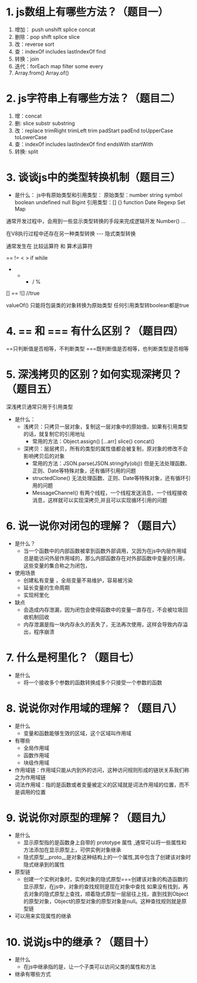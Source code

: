 # 1. js数组上有哪些方法？（题目一）
1. 增加： push  unshift  splice  concat
2. 删除：pop  shift  splice  slice
3. 改：reverse sort
4. 查：indexOf includes  lastIndexOf  find
5. 转换：join
6. 迭代：forEach  map  filter  some  every
7. Array.from()   Array.of()


# 2. js字符串上有哪些方法？（题目二）
1. 增：concat
2. 删: slice  substr  substring
3. 改：replace  trimRight  trimLeft  trim   padStart  padEnd  toUpperCase toLowerCase
4. 查：indexOf includes lastIndexOf find  endsWith  startWith
5. 转换: split

# 3. 谈谈js中的类型转换机制（题目三）
- 是什么：
js中有原始类型和引用类型：
原始类型：number  string  symbol  boolean  undefined  null  Bigint
引用类型：[]  {}  function  Date  Regexp  Set  Map

通常开发过程中，会用到一些显示类型转换的手段来完成逻辑开发
Number() ...

在V8执行过程中还存在另一种类型转换 --- 隐式类型转换

通常发生在  比较运算符  和  算术运算符

==  !=  <  >  if  while

+ - * / %


[] == ![]  //true

valueOf() 只能将包装类的对象转换为原始类型
任何引用类型转boolean都是true

# 4. == 和 === 有什么区别？（题目四）
==只判断值是否相等，不判断类型
===既判断值是否相等，也判断类型是否相等

# 5. 深浅拷贝的区别？如何实现深拷贝？（题目五）
深浅拷贝通常只用于引用类型
- 是什么：
  - 浅拷贝：只拷贝一层对象，复制这一层对象中的原始值，如果有引用类型的话，就复制它的引用地址
    - 常用的方法：Object.assign()  [...arr]  slice()  concat()
  - 深拷贝：层层拷贝，所有的类型的属性值都会被复制，原对象的修改不会影响拷贝后的对象
    - 常用的方法：JSON.parse(JSON.stringify(obj)) 但是无法处理函数、正则、Date等特殊对象，还有循环引用的问题
    - structedClone() 无法处理函数、正则、Date等特殊对象，还有循环引用的问题
    - MessageChannel() 有两个线程，一个线程发送消息，一个线程接收消息，这样就可以实现深拷贝,并且可以实现循环引用的问题

# 6. 说一说你对闭包的理解？（题目六）
- 是什么？
  - 当一个函数中的内部函数被拿到函数外部调用，又因为在js中内层作用域总是能访问外层作用域的，那么内部函数存在对外部函数中变量的引用，这些变量的集合称之为闭包，
- 使用场景
  - 创建私有变量 ，全局变量不易维护，容易被污染
  - 延长变量的生命周期
  - 实现柯里化
- 缺点
  - 会造成内存泄漏，因为闭包会使得函数中的变量一直存在，不会被垃圾回收机制回收
  - 内存泄漏是指一块内存永久的丢失了，无法再次使用，这样会导致内存溢出，程序崩溃

# 7. 什么是柯里化？（题目七）
- 是什么
  - 将一个接收多个参数的函数转换成多个只接受一个参数的函数


# 8. 说说你对作用域的理解？（题目八）
- 是什么
  - 变量和函数能够生效的区域，这个区域叫作用域
- 有哪些
  - 全局作用域
  - 函数作用域
  - 块级作用域
- 作用域链：作用域只能从内到外的访问，这种访问规则形成的链状关系我们称之为作用域链
- 词法作用域：指的是函数或者变量被定义的区域就是词法作用域的位置，而不是调用的位置

# 9. 说说你对原型的理解？（题目九）
- 是什么
  - 显示原型指的是函数身上自带的 prototype 属性 ,通常可以将一些属性和方法添加在显示原型上，可供实例对象继承
  - 隐式原型__proto__是对象这种结构上的一个属性,其中包含了创建该对象时隐式继承到的属性
- 原型链
  - 创建一个实例对象时，实例对象的隐式原型===创建该对象的构造函数的显示原型，在js中，对象的查找规则是现在对象中查找
  如果没有找到，再去对象的隐式原型上查找，顺着隐式原型一层层往上找，直到找到Object的原型对象，Object的原型对象的原型对象是null。这种查找规则就是原型链
- 可以用来实现属性的继承

# 10. 说说js中的继承？（题目十）
- 是什么
  - 在js中继承指的是，让一个子类可以访问父类的属性和方法
- 继承有哪些方式

